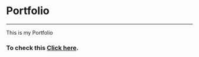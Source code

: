 # Portfolio
***

This is my Portfolio

### To check this [Click here](https://sachin-me.github.io/).
